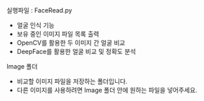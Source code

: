 실행파일 : FaceRead.py

- 얼굴 인식 기능
- 보유 중인 이미지 파일 목록 출력
- OpenCV를 활용한 두 이미지 간 얼굴 비교
- DeepFace를 활용한 얼굴 비교 및 정확도 분석

Image 폴더
- 비교할 이미지 파일을 저장하는 폴더입니다.
- 다른 이미지를 사용하려면 Image 폴더 안에 원하는 파일을 넣어주세요.
